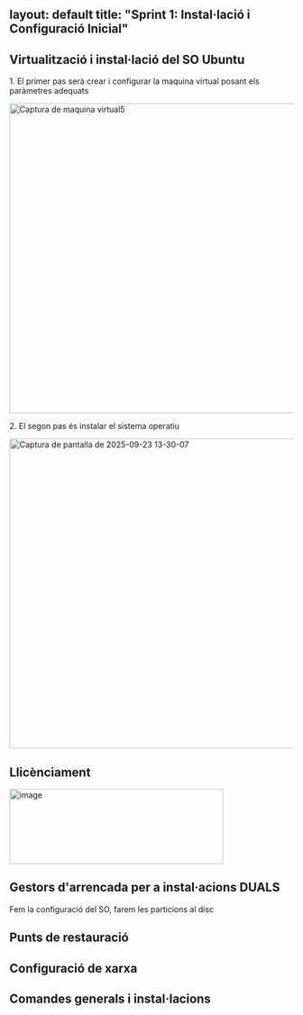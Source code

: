 layout: default
title: "Sprint 1: Instal·lació i Configuració Inicial"
---

## Virtualització i instal·lació del SO Ubuntu
<p>1. El primer pas serà crear i configurar la maquina virtual posant els paràmetres adequats</p>
<img width="600" height="550" alt="Captura de maquina virtual5" src="https://github.com/user-attachments/assets/189d2a14-aa5a-46ce-bc65-61060cf1df55" />
<p>2. El segon pas és instalar el sistema operatiu</p>
<img width="600" height="550" alt="Captura de pantalla de 2025-09-23 13-30-07" src="https://github.com/user-attachments/assets/bf7b1c3a-4d5f-4b5f-b0b5-044f2f5f3330" />

 
## Llicènciament
<img width="379" height="133" alt="image" src="https://github.com/user-attachments/assets/72a85103-32a0-42da-8952-a7a7060df3d5" />



## Gestors d'arrencada per a instal·acions DUALS
<p>Fem la configuració del SO, farem les particions al disc</p>

## Punts de restauració

## Configuració de xarxa

## Comandes generals i instal·lacions
